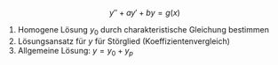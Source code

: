 $$y''+ay'+by=g(x)$$
1. Homogene Lösung $y_0$ durch charakteristische Gleichung bestimmen
2. Lösungsansatz für $y$ für Störglied (Koeffizientenvergleich)
3. Allgemeine Lösung: $y = y_0 +y_p$